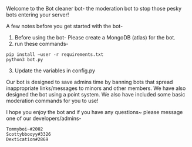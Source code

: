 Welcome to the Bot cleaner bot- the moderation bot to stop those pesky bots entering your server!

A few notes before you get started with the bot-
     
1) Before using the bot- Please create a MongoDB (atlas) for the bot.   
2) run these commands-   
```
pip install —user -r requirements.txt
python3 bot.py
```
3) Update the variables in config.py   

 
Our bot is designed to save admins time by banning bots that spread inappropriate links/messages to minors and other members. We have also designed the bot using a point system. We also have included some basic moderation commands for you to use!

I hope you enjoy the bot and if you have any questions~ please message one of our developers/admins-

```
Tommyboi~#2002
Scottybbooyy#3326
Dextication#2869
```
